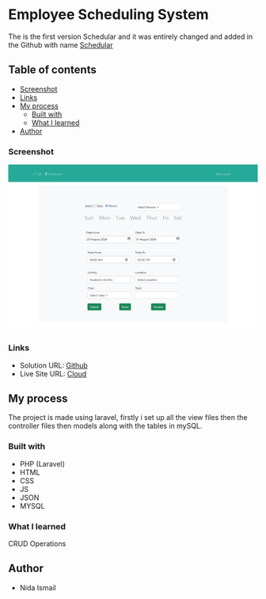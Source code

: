 # Employee Scheduling System
The is the first version Schedular and it was entirely changed and added in the Github with name [Schedular](https://github.com/nidaismail/Scheduler)

## Table of contents

- [Screenshot](#screenshot)
- [Links](#links)
- [My process](#my-process)
  - [Built with](#built-with)
  - [What I learned](#what-i-learned)
- [Author](#author)


### Screenshot

![](./schedule.png)

### Links

- Solution URL: [Github](https://github.com/nidaismail/Schedular-Old)
- Live Site URL: [Cloud](https://schedular.imdcollege.edu.pk/)

## My process

The project is made using laravel, firstly i set up all the view files then the controller files then models along with the tables in mySQL.

### Built with

- PHP (Laravel)
- HTML
- CSS
- JS
- JSON
- MYSQL

### What I learned

CRUD Operations

## Author

- Nida Ismail
